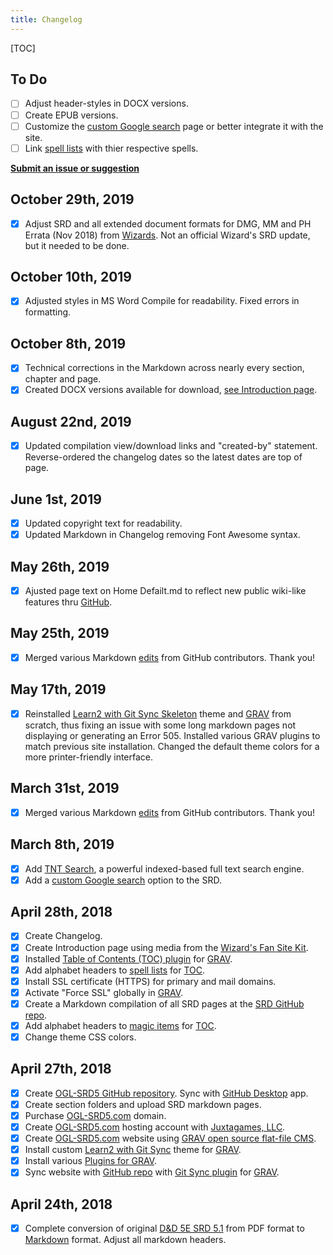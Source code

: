 ```yaml
---
title: Changelog
---
```


[TOC]

## To Do

-   [ ] Adjust header-styles in DOCX versions.
-   [ ] Create EPUB versions.
-   [ ] Customize the [custom Google search](https://cse.google.com/cse?cx=001286843246981938841:_5jzoxwanvq) page or better integrate it with the site.
-   [ ] Link [spell lists](https://ogl-srd5.com/spellcasting) with thier respective spells.

**[Submit an issue or suggestion](https://github.com/Umbyology/OGL-SRD5/issues)**

## October 29th, 2019

-   [x] Adjust SRD and all extended document formats for DMG, MM and PH Errata (Nov 2018) from [Wizards](https://dnd.wizards.com/articles/sage-advice/errata-november-2018). Not an official Wizard's SRD update, but it needed to be done.

## October 10th, 2019

-   [x] Adjusted styles in MS Word Compile for readability. Fixed errors in formatting.

## October 8th, 2019

-   [x] Technical corrections in the Markdown across nearly every section, chapter and page.
-   [x] Created DOCX versions available for download, [see Introduction page](https://ogl-srd5.com).

## August 22nd, 2019

-   [x] Updated compilation view/download links and "created-by" statement. Reverse-ordered the changelog dates so the latest dates are top of page.

## June 1st, 2019

-   [x] Updated copyright text for readability.
-   [x] Updated Markdown in Changelog removing Font Awesome syntax.

## May 26th, 2019

-   [x] Ajusted page text on Home Defailt.md to reflect new public wiki-like features thru [GitHub](http://github.com).

## May 25th, 2019

-   [x] Merged various Markdown [edits](https://github.com/Umbyology/OGL-SRD5/pulls?q=is%3Apr+is%3Aclosed) from GitHub contributors. Thank you!

## May 17th, 2019

-   [x] Reinstalled [Learn2 with Git Sync Skeleton](https://github.com/hibbitts-design/grav-theme-learn2-git-sync) theme and [GRAV](https://getgrav.org) from scratch, thus fixing an issue with some long markdown pages not displaying or generating an Error 505. Installed various GRAV plugins to match previous site installation. Changed the default theme colors for a more printer-friendly interface.

## March 31st, 2019

-   [x] Merged various Markdown [edits](https://github.com/Umbyology/OGL-SRD5/pulls?q=is%3Apr+is%3Aclosed) from GitHub contributors. Thank you!

## March 8th, 2019

-   [x] Add [TNT Search](https://github.com/trilbymedia/grav-plugin-tntsearch), a powerful indexed-based full text search engine.
-   [x] Add a [custom Google search](https://cse.google.com/cse?cx=001286843246981938841:_5jzoxwanvq) option to the SRD.

## April 28th, 2018

-   [x] Create Changelog.
-   [x] Create Introduction page using media from the [Wizard's Fan Site Kit](http://dnd.wizards.com/articles/features/fan-site-kit).
-   [x] Installed [Table of Contents (TOC) plugin](https://github.com/sommerregen/grav-plugin-toc) for [GRAV](https://getgrav.org).
-   [x] Add alphabet headers to [spell lists](http://ogl-srd5.com/spellcasting) for [TOC](https://github.com/sommerregen/grav-plugin-toc).
-   [x] Install SSL certificate (HTTPS) for primary and mail domains.
-   [x] Activate "Force SSL" globally in [GRAV](https://getgrav.org).
-   [x] Create a Markdown compilation of all SRD pages at the [SRD GitHub repo](https://github.com/Umbyology/OGL-SRD5/blob/master/D%26D%205E%20SRD%20v5.1%20Compilation.md).
-   [x] Add alphabet headers to [magic items](http://ogl-srd5.com/magic) for [TOC](https://github.com/sommerregen/grav-plugin-toc).
-   [x] Change theme CSS colors.

## April 27th, 2018

-   [x] Create [OGL-SRD5 GitHub repository](https://github.com/Umbyology/OGL-SRD5). Sync with [GitHub Desktop](https://desktop.github.com) app.
-   [x] Create section folders and upload SRD markdown pages.
-   [x] Purchase [OGL-SRD5.com](http://ogl-srd5.com) domain.
-   [x] Create [OGL-SRD5.com](http://ogl-srd5.com) hosting account with [Juxtagames, LLC](http://juxta.games).
-   [x] Create [OGL-SRD5.com](http://ogl-srd5.com) website using [GRAV open source flat-file CMS](https://getgrav.org).
-   [x] Install custom [Learn2 with Git Sync](https://github.com/hibbitts-design/grav-theme-learn2-git-sync) theme for [GRAV](https://getgrav.org).
-   [x] Install various [Plugins for GRAV](https://getgrav.org/downloads/plugins).
-   [x] Sync website with [GitHub repo](https://github.com/Umbyology/OGL-SRD5) with [Git Sync plugin](https://github.com/trilbymedia/grav-plugin-git-sync) for [GRAV](https://getgrav.org).

## April 24th, 2018

-   [x] Complete conversion of original [D&D 5E SRD 5.1](http://dnd.wizards.com/articles/features/systems-reference-document-srd) from PDF format to [Markdown](https://daringfireball.net/projects/markdown) format. Adjust all markdown headers.
